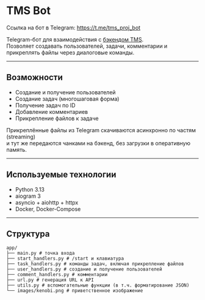 # TMS Bot
Ссылка на бот в Telegram: https://t.me/tms_proj_bot

Telegram-бот для взаимодействия с [бэкендом TMS](https://github.com/Dobrobrav/tms).  
Позволяет создавать пользователей, задачи, комментарии и прикреплять файлы через диалоговые команды.

---

## Возможности

- Создание и получение пользователей
- Создание задач (многошаговая форма)
- Получение задач по ID
- Добавление комментариев
- Прикрепление файлов к задаче

Прикреплённые файлы из Telegram скачиваются асинхронно по частям (streaming)  
и тут же передаются чанками на бэкенд, без загрузки в оперативную память.

---

## Используемые технологии

- Python 3.13
- aiogram 3
- asyncio + aiohttp + httpx
- Docker, Docker-Compose

---

## Структура

```text
app/
├── main.py # точка входа
├── start_handlers.py # /start и клавиатура
├── task_handlers.py # команды задач, включая прикрепление файлов
├── user_handlers.py # создание и получение пользователей
├── comment_handlers.py # комментарии
├── url.py # генерация URL к API
├── utils.py # вспомогательные функции (в т.ч. форматирование JSON)
└── images/kenobi.png # приветственное изображение
```
